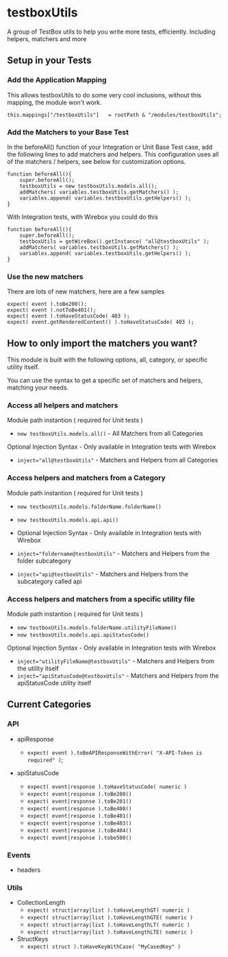 # testboxUtils

A group of TestBox utils to help you write more tests, efficiently. Including helpers, matchers and more

## Setup in your Tests

### Add the Application Mapping

This allows testboxUtils to do some very cool inclusions, without this mapping, the module won't work.

```
this.mappings["/testboxUtils"]   = rootPath & "/modules/testboxUtils";
```

### Add the Matchers to your Base Test

In the beforeAll() function of your Integration or Unit Base Test case, add the following lines to add matchers and helpers. This configuration uses all of the matchers / helpers, see below for customization options.

```
function beforeAll(){
	super.beforeAll();
    testboxUtils = new testboxUtils.models.all();
    addMatchers( variables.testboxUtils.getMatchers() );
    variables.append( variables.testboxUtils.getHelpers() );
}
```

With Integration tests, with Wirebox you could do this

```
function beforeAll(){
	super.beforeAll();
    testboxUtils = getWireBox().getInstance( "all@testboxUtils" );
    addMatchers( variables.testboxUtils.getMatchers() );
    variables.append( variables.testboxUtils.getHelpers() );
}
```

### Use the new matchers

There are lots of new matchers, here are a few samples

```
expect( event ).toBe200();
expect( event ).notToBe401();
expect( event ).toHaveStatusCode( 403 );
expect( event.getRenderedContent() ).toHaveStatusCode( 403 );
```

## How to only import the matchers you want?

This module is built with the following options, all, category, or specific utility itself.

You can use the syntax to get a specific set of matchers and helpers, matching your needs.

### Access all helpers and matchers

Module path instantion ( required for Unit tests )

- `new testboxUtils.models.all()` - All Matchers from all Categories

Optional Injection Syntax - Only available in Integration tests with Wirebox

- `inject="all@testboxUtils"` - Matchers and Helpers from all Categories

### Access helpers and matchers from a Category

Module path instantion ( required for Unit tests )

- `new testboxUtils.models.folderName.folderName()`
- `new testboxUtils.models.api.api()`
- Optional Injection Syntax - Only available in Integration tests with Wirebox

- `inject="foldername@testboxUtils"` - Matchers and Helpers from the folder subcategory
- `inject="api@testboxUtils"` - Matchers and Helpers from the subcategory called api

### Access helpers and matchers from a specific utility file

Module path instantion ( required for Unit tests )

- `new testboxUtils.models.folderName.utilityFileName()`
- `new testboxUtils.models.api.apiStatusCode()`

Optional Injection Syntax - Only available in Integration tests with Wirebox

- `inject="utilityFileName@testboxUtils"` - Matchers and Helpers from the utility itself
- `inject="apiStatusCode@testboxUtils"` - Matchers and Helpers from the apiStatusCode utility itself

## Current Categories

### API

- apiResponse

  - `expect( event ).toBeAPIResponseWithError( "X-API-Token is required" )`;

- apiStatusCode
  - `expect( event|response ).toHaveStatusCode( numeric )`
  - `expect( event|response ).toBe200()`
  - `expect( event|response ).toBe201()`
  - `expect( event|response ).toBe400()`
  - `expect( event|response ).toBe401()`
  - `expect( event|response ).toBe403()`
  - `expect( event|response ).toBe404()`
  - `expect( event|response ).tobe500()`

### Events

- headers

### Utils

- CollectionLength
  - `expect( struct|array|list ).toHaveLengthGT( numeric )`
  - `expect( struct|array|list ).toHaveLengthGTE( numeric )`
  - `expect( struct|array|list ).toHaveLengthLT( numeric )`
  - `expect( struct|array|list ).toHaveLengthLTE( numeric )`
- StructKeys
  - `expect( struct ).toHaveKeyWithCase( "MyCasedKey" )`
